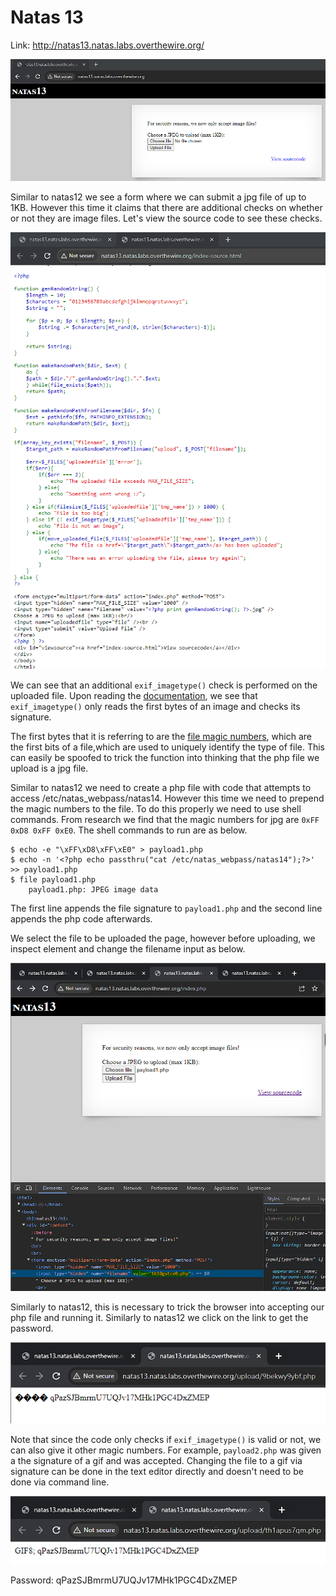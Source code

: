 # Natas 13

Link: http://natas13.natas.labs.overthewire.org/

![Alt text](../images/natas13/defaultPage.png)

Similar to natas12 we see a form where we can submit a jpg file of up to 1KB. However this time it claims that there are additional checks on whether or not they are image files. Let's view the source code to see these checks.

![Alt text](../images/natas13/sourceCode.png)

We can see that an additional `exif_imagetype()` check is performed on the uploaded file. Upon reading the [documentation](https://www.php.net/manual/en/function.exif-imagetype.php), we see that `exif_imagetype()` only reads the first bytes of an image and checks its signature.

The first bytes that it is referring to are the [file magic numbers](https://gist.github.com/leommoore/f9e57ba2aa4bf197ebc5), which are the first bits of a file,which are used to uniquely identify the type of file. This can easily be spoofed to trick the function into thinking that the php file we upload is a jpg file.

Similar to natas12 we need to create a php file with code that attempts to access /etc/natas_webpass/natas14. However this time we need to prepend the magic numbers to the file. To do this properly we need to use shell commands. From research we find that the magic numbers for jpg are `0xFF 0xD8 0xFF 0xE0`. The shell commands to run are as below.

    $ echo -e "\xFF\xD8\xFF\xE0" > payload1.php
    $ echo -n '<?php echo passthru("cat /etc/natas_webpass/natas14");?>' >> payload1.php
    $ file payload1.php 
        payload1.php: JPEG image data

The first line appends the file signature to `payload1.php` and the second line appends the php code afterwards.

We select the file to be uploaded the page, however before uploading, we inspect element and change the filename input as below.

![Alt text](../images/natas13/solution.png)

Similarly to natas12, this is necessary to trick the browser into accepting our php file and running it. Similarly to natas12 we click on the link to get the password.

![Alt text](../images/natas13/password1.png)

Note that since the code only checks if `exif_imagetype()` is valid or not, we can also give it other magic numbers. For example, `payload2.php` was given a the signature of a gif and was accepted. Changing the file to a gif via signature can be done in the text editor directly and doesn't need to be done via command line.

![Alt text](../images/natas13/password2.png)

Password: qPazSJBmrmU7UQJv17MHk1PGC4DxZMEP